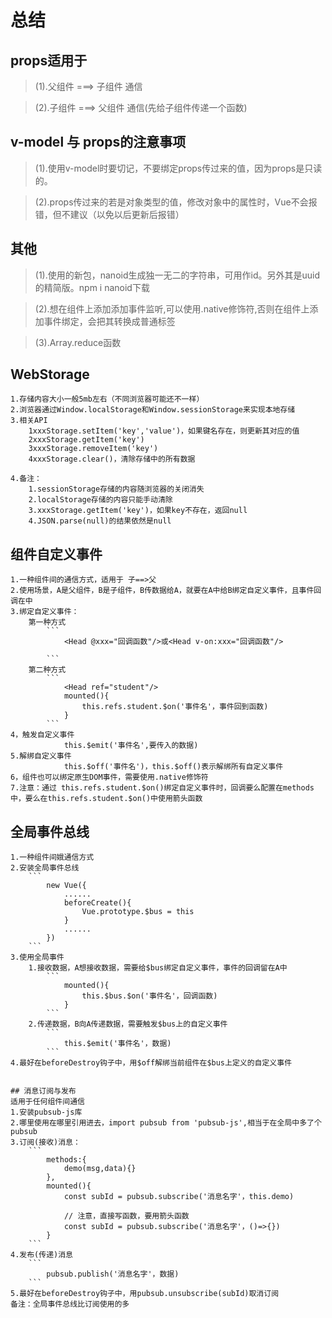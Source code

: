 # 总结

## props适用于
> (1).父组件 ===> 子组件 通信    

>  (2).子组件 ===> 父组件 通信(先给子组件传递一个函数)


## v-model 与 props的注意事项
> (1).使用v-model时要切记，不要绑定props传过来的值，因为props是只读的。  

> (2).props传过来的若是对象类型的值，修改对象中的属性时，Vue不会报错，但不建议（以免以后更新后报错）

## 其他
> (1).使用的新包，nanoid生成独一无二的字符串，可用作id。另外其是uuid的精简版。npm i nanoid下载  

> (2).想在组件上添加添加事件监听,可以使用.native修饰符,否则在组件上添加事件绑定，会把其转换成普通标签  

> (3).Array.reduce函数


## WebStorage
    1.存储内容大小一般5mb左右（不同浏览器可能还不一样）
    2.浏览器通过Window.localStorage和Window.sessionStorage来实现本地存储
    3.相关API
        1xxxStorage.setItem('key','value')，如果键名存在，则更新其对应的值
        2xxxStorage.getItem('key')
        3xxxStorage.removeItem('key')
        4xxxStorage.clear()，清除存储中的所有数据
    
    4.备注：
        1.sessionStorage存储的内容随浏览器的关闭消失
        2.localStorage存储的内容只能手动清除
        3.xxxStorage.getItem('key')，如果key不存在，返回null
        4.JSON.parse(null)的结果依然是null


## 组件自定义事件
    1.一种组件间的通信方式，适用于 子==>父
    2.使用场景，A是父组件，B是子组件，B传数据给A，就要在A中给B绑定自定义事件，且事件回调在中
    3.绑定自定义事件：
        第一种方式
            ```
                <Head @xxx="回调函数"/>或<Head v-on:xxx="回调函数"/>

            ```
        第二种方式
            ```
                <Head ref="student"/>
                mounted(){
                    this.refs.student.$on('事件名'，事件回到函数)
                }
            ```
    4，触发自定义事件
                this.$emit('事件名',要传入的数据)
    5.解绑自定义事件
                this.$off('事件名')，this.$off()表示解绑所有自定义事件
    6，组件也可以绑定原生DOM事件，需要使用.native修饰符
    7.注意：通过 this.refs.student.$on()绑定自定义事件时，回调要么配置在methods中，要么在this.refs.student.$on()中使用箭头函数


## 全局事件总线
    1.一种组件间娥通信方式
    2.安装全局事件总线
        ```
            new Vue({
                ......
                beforeCreate(){
                    Vue.prototype.$bus = this
                }
                ......
            })
        ```
    3.使用全局事件
        1.接收数据，A想接收数据，需要给$bus绑定自定义事件，事件的回调留在A中
            ```
                mounted(){
                    this.$bus.$on('事件名'，回调函数)
                }
            ```
        2.传递数据，B向A传递数据，需要触发$bus上的自定义事件
            ```
                this.$emit('事件名'，数据)
            ```
    4.最好在beforeDestroy钩子中，用$off解绑当前组件在$bus上定义的自定义事件


    ## 消息订阅与发布
    适用于任何组件间通信
    1.安装pubsub-js库
    2.哪里使用在哪里引用进去，import pubsub from 'pubsub-js',相当于在全局中多了个pubsub
    3.订阅(接收)消息：
        ```
            methods:{
                demo(msg,data){}
            },
            mounted(){
                const subId = pubsub.subscribe('消息名字'，this.demo)

                // 注意，直接写函数，要用箭头函数
                const subId = pubsub.subscribe('消息名字'，()=>{})
            }
        ```
    4.发布(传递)消息
        ```
            pubsub.publish('消息名字'，数据)
        ```
    5.最好在beforeDestroy钩子中，用pubsub.unsubscribe(subId)取消订阅
    备注：全局事件总线比订阅使用的多


